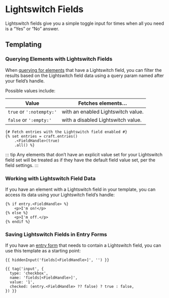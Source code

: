 # Lightswitch Fields

Lightswitch fields give you a simple toggle input for times when all you need is a “Yes” or “No” answer.

## Templating

### Querying Elements with Lightswitch Fields

When [querying for elements](dev/element-queries/README.md) that have a Lightswitch field, you can filter the results based on the Lightswitch field data using a query param named after your field’s handle.

Possible values include:

| Value | Fetches elements…
| - | -
| `true` or `':notempty:'` | with an enabled Lightswitch value.
| `false` or `':empty:'` | with a disabled Lightswitch value.

```twig
{# Fetch entries with the Lightswitch field enabled #}
{% set entries = craft.entries()
    .<FieldHandle>(true)
    .all() %}
```

::: tip
Any elements that don’t have an explicit value set for your Lightswitch field set will be treated as if they have the default field value set, per the field settings.
:::

### Working with Lightswitch Field Data

If you have an element with a Lightswitch field in your template, you can access its data using your Lightswitch field’s handle:

```twig
{% if entry.<FieldHandle> %}
    <p>I'm on!</p>
{% else %}
    <p>I'm off.</p>
{% endif %}
```

### Saving Lightswitch Fields in Entry Forms

If you have an [entry form](dev/examples/entry-form.md) that needs to contain a Lightswitch field, you can use this template as a starting point:

```twig
{{ hiddenInput('fields[<FieldHandle>]', '') }}

{{ tag('input', {
  type: 'checkbox',
  name: 'fields[<FieldHandle>]',
  value: '1',
  checked: (entry.<FieldHandle> ?? false) ? true : false,
}) }}
```
